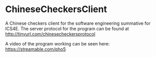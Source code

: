 # ChineseCheckersClient
A Chinese checkers client for the software engineering summative for ICS4E.
The server protocol for the program can be found at http://tinyurl.com/chinesecheckersprotocol

A video of the program working can be seen here: https://streamable.com/pho5
